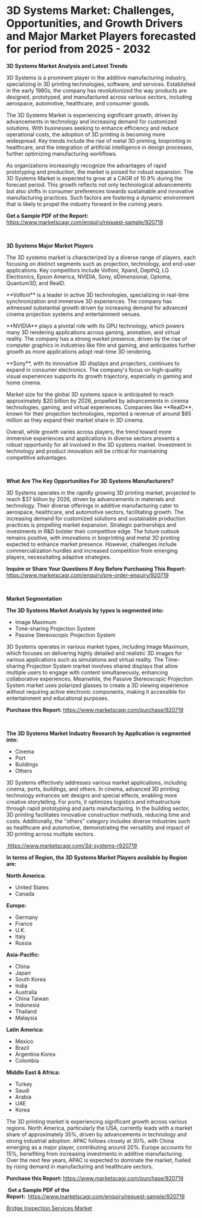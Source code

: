 <p><h1>3D Systems Market: Challenges, Opportunities, and Growth Drivers and Major Market Players forecasted for period from 2025 - 2032</h1></p><p><strong>3D Systems Market Analysis and Latest Trends</strong></p>
<p><p>3D Systems is a prominent player in the additive manufacturing industry, specializing in 3D printing technologies, software, and services. Established in the early 1980s, the company has revolutionized the way products are designed, prototyped, and manufactured across various sectors, including aerospace, automotive, healthcare, and consumer goods. </p><p>The 3D Systems Market is experiencing significant growth, driven by advancements in technology and increasing demand for customized solutions. With businesses seeking to enhance efficiency and reduce operational costs, the adoption of 3D printing is becoming more widespread. Key trends include the rise of metal 3D printing, bioprinting in healthcare, and the integration of artificial intelligence in design processes, further optimizing manufacturing workflows. </p><p>As organizations increasingly recognize the advantages of rapid prototyping and production, the market is poised for robust expansion. The 3D Systems Market is expected to grow at a CAGR of 10.9% during the forecast period. This growth reflects not only technological advancements but also shifts in consumer preferences towards sustainable and innovative manufacturing practices. Such factors are fostering a dynamic environment that is likely to propel the industry forward in the coming years.</p></p>
<p><strong>Get a Sample PDF of the Report:&nbsp;</strong> <a href="https://www.marketscagr.com/enquiry/request-sample/920719?utm_campaign=3092&utm_medium=2&utm_source=Github&utm_content=ia&utm_term=07032025&utm_id=3d-systems">https://www.marketscagr.com/enquiry/request-sample/920719</a></p>
<p>&nbsp;</p>
<p><strong>3D Systems Major Market Players</strong></p>
<p><p>The 3D systems market is characterized by a diverse range of players, each focusing on distinct segments such as projection, technology, and end-user applications. Key competitors include Volfoni, Xpand, DepthQ, LG Electronics, Epson America, NVIDIA, Sony, eDimensional, Optoma, Quantum3D, and RealD.</p><p>**Volfoni** is a leader in active 3D technologies, specializing in real-time synchronization and immersive 3D experiences. The company has witnessed substantial growth driven by increasing demand for advanced cinema projection systems and entertainment venues.</p><p>**NVIDIA** plays a pivotal role with its GPU technology, which powers many 3D rendering applications across gaming, animation, and virtual reality. The company has a strong market presence, driven by the rise of computer graphics in industries like film and gaming, and anticipates further growth as more applications adopt real-time 3D rendering.</p><p>**Sony**, with its innovative 3D displays and projectors, continues to expand in consumer electronics. The company's focus on high-quality visual experiences supports its growth trajectory, especially in gaming and home cinema.</p><p>Market size for the global 3D systems space is anticipated to reach approximately $20 billion by 2026, propelled by advancements in cinema technologies, gaming, and virtual experiences. Companies like **RealD**, known for their projection technologies, reported a revenue of around $85 million as they expand their market share in 3D cinema.</p><p>Overall, while growth varies across players, the trend toward more immersive experiences and applications in diverse sectors presents a robust opportunity for all involved in the 3D systems market. Investment in technology and product innovation will be critical for maintaining competitive advantages.</p></p>
<p>&nbsp;</p>
<p><strong>What Are The Key Opportunities For 3D Systems Manufacturers?</strong></p>
<p><p>3D Systems operates in the rapidly growing 3D printing market, projected to reach $37 billion by 2026, driven by advancements in materials and technology. Their diverse offerings in additive manufacturing cater to aerospace, healthcare, and automotive sectors, facilitating growth. The increasing demand for customized solutions and sustainable production practices is propelling market expansion. Strategic partnerships and investments in R&D bolster their competitive edge. The future outlook remains positive, with innovations in bioprinting and metal 3D printing expected to enhance market presence. However, challenges include commercialization hurdles and increased competition from emerging players, necessitating adaptive strategies.</p></p>
<p><strong>Inquire or Share Your Questions If Any Before Purchasing This Report:</strong> <a href="https://www.marketscagr.com/enquiry/pre-order-enquiry/920719?utm_campaign=3092&utm_medium=2&utm_source=Github&utm_content=ia&utm_term=07032025&utm_id=3d-systems">https://www.marketscagr.com/enquiry/pre-order-enquiry/920719</a></p>
<p>&nbsp;</p>
<p><strong>Market Segmentation</strong></p>
<p><strong>The 3D Systems Market Analysis by types is segmented into:</strong></p>
<p><ul><li>Image Maximum</li><li>Time-sharing Projection System</li><li>Passive Stereoscopic Projection System</li></ul></p>
<p><p>3D Systems operates in various market types, including Image Maximum, which focuses on delivering highly detailed and realistic 3D images for various applications such as simulations and virtual reality. The Time-sharing Projection System market involves shared displays that allow multiple users to engage with content simultaneously, enhancing collaborative experiences. Meanwhile, the Passive Stereoscopic Projection System market uses polarized glasses to create a 3D viewing experience without requiring active electronic components, making it accessible for entertainment and educational purposes.</p></p>
<p><strong>Purchase this Report:&nbsp;</strong><a href="https://www.marketscagr.com/purchase/920719?utm_campaign=3092&utm_medium=2&utm_source=Github&utm_content=ia&utm_term=07032025&utm_id=3d-systems">https://www.marketscagr.com/purchase/920719</a></p>
<p>&nbsp;</p>
<p><strong>The 3D Systems Market Industry Research by Application is segmented into:</strong></p>
<p><ul><li>Cinema</li><li>Port</li><li>Buildings</li><li>Others</li></ul></p>
<p><p>3D Systems effectively addresses various market applications, including cinema, ports, buildings, and others. In cinema, advanced 3D printing technology enhances set designs and special effects, enabling more creative storytelling. For ports, it optimizes logistics and infrastructure through rapid prototyping and parts manufacturing. In the building sector, 3D printing facilitates innovative construction methods, reducing time and costs. Additionally, the "others" category includes diverse industries such as healthcare and automotive, demonstrating the versatility and impact of 3D printing across multiple sectors.</p></p>
<p><a href="https://www.marketscagr.com/3d-systems-r920719?utm_campaign=3092&utm_medium=2&utm_source=Github&utm_content=ia&utm_term=07032025&utm_id=3d-systems">&nbsp;https://www.marketscagr.com/3d-systems-r920719</a></p>
<p><strong>In terms of Region, the 3D Systems Market Players available by Region are:</strong></p>
<p>
    <p> <strong> North America: </strong>
        <ul>
            <li>United States</li>
            <li>Canada</li>
        </ul>
        </p> 
    <p> <strong> Europe: </strong>
        <ul>
            <li>Germany</li>
            <li>France</li>
            <li>U.K.</li>
            <li>Italy</li>
            <li>Russia</li>
        </ul>
        </p> 
    <p> <strong> Asia-Pacific: </strong>
        <ul>
            <li>China</li>
            <li>Japan</li>
            <li>South Korea</li>
            <li>India</li>
            <li>Australia</li>
            <li>China Taiwan</li>
            <li>Indonesia</li>
            <li>Thailand</li>
            <li>Malaysia</li>
        </ul>
        </p> 
    <p> <strong> Latin America: </strong>
        <ul>
            <li>Mexico</li>
            <li>Brazil</li>
            <li>Argentina Korea</li>
            <li>Colombia</li>
        </ul>
        </p> 
    <p> <strong> Middle East & Africa: </strong>
        <ul>
            <li>Turkey</li>
            <li>Saudi</li>
            <li>Arabia</li>
            <li>UAE</li>
            <li>Korea</li>
        </ul>
    </p>
    </p>
<p><p>The 3D printing market is experiencing significant growth across various regions. North America, particularly the USA, currently leads with a market share of approximately 35%, driven by advancements in technology and strong industrial adoption. APAC follows closely at 30%, with China emerging as a major player, contributing around 20%. Europe accounts for 15%, benefiting from increasing investments in additive manufacturing. Over the next few years, APAC is expected to dominate the market, fueled by rising demand in manufacturing and healthcare sectors.</p></p>
<p><strong>Purchase this Report: </strong><a href="https://www.marketscagr.com/purchase/920719?utm_campaign=3092&utm_medium=2&utm_source=Github&utm_content=ia&utm_term=07032025&utm_id=3d-systems">https://www.marketscagr.com/purchase/920719</a></p>
<p>&nbsp;<strong>Get a Sample PDF of the Report:&nbsp;&nbsp;</strong><a href="https://www.marketscagr.com/enquiry/request-sample/920719?utm_campaign=3092&utm_medium=2&utm_source=Github&utm_content=ia&utm_term=07032025&utm_id=3d-systems">https://www.marketscagr.com/enquiry/request-sample/920719</a></p>
<p><strong></strong></p>
<p><p><a href="https://github.com/dailyspunj47/Market-Research-Report-List-1/blob/main/bridge-inspection-services-market.md?utm_campaign=3092&utm_medium=2&utm_source=Github&utm_content=ia&utm_term=07032025&utm_id=3d-systems">Bridge Inspection Services Market</a></p></p>